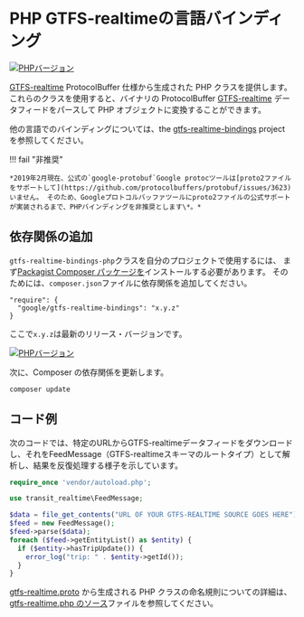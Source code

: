 # PHP GTFS-realtimeの言語バインディング

[![PHPバージョン](https://badge.fury.io/ph/google%2Fgtfs-realtime-bindings.svg)](https://badge.fury.io/ph/google%2Fgtfs-realtime-bindings)

[GTFS-realtime](https://developers.google.com/transit/gtfs-realtime/) ProtocolBuffer 仕様から生成された PHP クラスを提供します。 これらのクラスを使用すると、バイナリの ProtocolBuffer [GTFS-realtime](https://developers.google.com/transit/gtfs-realtime/) データフィードをパースして PHP オブジェクトに変換することができます。

他の言語でのバインディングについては、the [gtfs-realtime-bindings](https://github.com/google/gtfs-realtime-bindings) project を参照してください。

!!! fail "非推奨"

    *2019年2月現在、公式の`google-protobuf`Google protocツールは[proto2ファイルをサポートして](https://github.com/protocolbuffers/protobuf/issues/3623)いません。 そのため、Googleプロトコルバッファツールにproto2ファイルの公式サポートが実装されるまで、PHPバインディングを非推奨とします\*。*

## 依存関係の追加

`gtfs-realtime-bindings-php`クラスを自分のプロジェクトで使用するには、 まず[Packagist Composer パッケージを](https://packagist.org/packages/google/gtfs-realtime-bindings)インストールする必要があります。 そのためには、`composer.json`ファイルに依存関係を追加してください。

    "require": {
      "google/gtfs-realtime-bindings": "x.y.z"
    }

ここで`x.y.z`は最新のリリース・バージョンです。

[![PHPバージョン](https://badge.fury.io/ph/google%2Fgtfs-realtime-bindings.svg)](https://badge.fury.io/ph/google%2Fgtfs-realtime-bindings)

次に、Composer の依存関係を更新します。

    composer update

## コード例

次のコードでは、特定のURLからGTFS-realtimeデータフィードをダウンロードし、それをFeedMessage（GTFS-realtimeスキーマのルートタイプ）として解析し、結果を反復処理する様子を示しています。

```php
require_once 'vendor/autoload.php';

use transit_realtime\FeedMessage;

$data = file_get_contents("URL OF YOUR GTFS-REALTIME SOURCE GOES HERE");
$feed = new FeedMessage();
$feed->parse($data);
foreach ($feed->getEntityList() as $entity) {
  if ($entity->hasTripUpdate()) {
    error_log("trip: " . $entity->getId());
  }
}
```

[gtfs-realtime.proto](https://developers.google.com/transit/gtfs-realtime/gtfs-realtime-proto) から生成される PHP クラスの命名規則についての詳細は、[gtfs-realtime.php のソース](https://github.com/google/gtfs-realtime-bindings-php/blob/master/src/gtfs-realtime.php)ファイルを参照してください。
